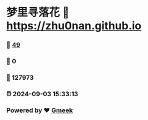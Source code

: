# 梦里寻落花 :link: https://zhu0nan.github.io 
### :page_facing_up: [49](https://zhu0nan.github.io/tag.html) 
### :speech_balloon: 0 
### :hibiscus: 127973 
### :alarm_clock: 2024-09-03 15:33:13 
### Powered by :heart: [Gmeek](https://github.com/Meekdai/Gmeek)
